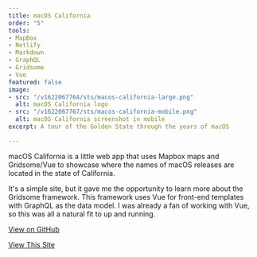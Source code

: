 ```yaml
---
title: macOS California
order: "5"
tools:
- MapBox
- Netlify
- Markdown
- GraphQL
- Gridsome
- Vue
featured: false
image:
- src: "/v1622067764/sts/macos-california-large.png"
  alt: macOS California logo
- src: "/v1622067767/sts/macos-california-mobile.png"
  alt: macOS California screenshot in mobile
excerpt: A tour of the Golden State through the years of macOS

---
```

macOS California is a little web app that uses Mapbox maps and Gridsome/Vue to showcase where the names of macOS releases are located in the state of California.

It's a simple site, but it gave me the opportunity to learn more about the Gridsome framework. This framework uses Vue for front-end templates with GraphQL as the data model. I was already a fan of working with Vue, so this was all a natural fit to up and running.

<a href="https://github.com/sts24/macos-california-gridsome">View on GitHub</a>

<a href="https://macoscalifornia.netlify.app/" class="btn">View This Site</a>